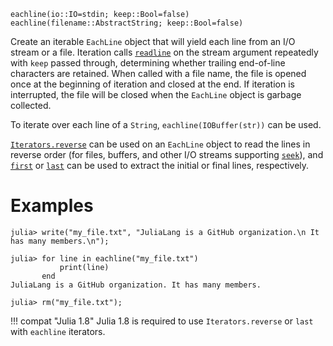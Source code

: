 ```
eachline(io::IO=stdin; keep::Bool=false)
eachline(filename::AbstractString; keep::Bool=false)
```

Create an iterable `EachLine` object that will yield each line from an I/O stream or a file. Iteration calls [`readline`](@ref) on the stream argument repeatedly with `keep` passed through, determining whether trailing end-of-line characters are retained. When called with a file name, the file is opened once at the beginning of iteration and closed at the end. If iteration is interrupted, the file will be closed when the `EachLine` object is garbage collected.

To iterate over each line of a `String`, `eachline(IOBuffer(str))` can be used.

[`Iterators.reverse`](@ref) can be used on an `EachLine` object to read the lines in reverse order (for files, buffers, and other I/O streams supporting [`seek`](@ref)), and [`first`](@ref) or [`last`](@ref) can be used to extract the initial or final lines, respectively.

# Examples

```jldoctest
julia> write("my_file.txt", "JuliaLang is a GitHub organization.\n It has many members.\n");

julia> for line in eachline("my_file.txt")
           print(line)
       end
JuliaLang is a GitHub organization. It has many members.

julia> rm("my_file.txt");
```

!!! compat "Julia 1.8"
    Julia 1.8 is required to use `Iterators.reverse` or `last` with `eachline` iterators.

